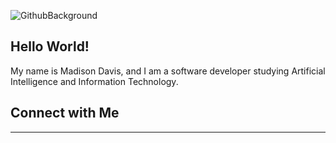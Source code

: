 ![GithubBackground](https://user-images.githubusercontent.com/52668142/179359088-6e6c1fbe-468c-4566-80ac-8d2e90cf90e2.PNG)

## Hello World!
My name is Madison Davis, and I am a software developer studying Artificial Intelligence and Information Technology.


## Connect with Me
<hr>

